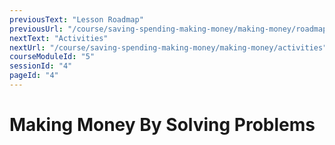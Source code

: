 ```yaml
---
previousText: "Lesson Roadmap"
previousUrl: "/course/saving-spending-making-money/making-money/roadmap"
nextText: "Activities"
nextUrl: "/course/saving-spending-making-money/making-money/activities"
courseModuleId: "5"
sessionId: "4"
pageId: "4"
---
```



# Making Money By Solving Problems
<sparkle-animation-player src="./animation/m2l4.js" composition="EECE8C272624E84AA3158D35CA0F324A"></sparkle-animation-player>